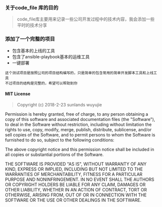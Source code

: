 ### 关于code_file 库的目的

>code_file库主要用来记录一些公司开发过程中的技术内容，我会添加一些平时的技术分享 


### 添加了一个完整的项目
* 包含基本的上线的工具
* 包含了ansible-playbook基本的运维工具
* 一键部署

``` 
这个测试项目是按照公司的项目结构编写的，只是简单的包含常用的简单开发脚本工具和上线工具
不过项目的结构是完整的，希望可以帮助到你
```












#### MIT License
>Copyright (c) 2018-2-23 sunlands wuyujie

Permission is hereby granted, free of charge, to any person obtaining a copy
of this software and associated documentation files (the "Software"), to deal
in the Software without restriction, including without limitation the rights
to use, copy, modify, merge, publish, distribute, sublicense, and/or sell
copies of the Software, and to permit persons to whom the Software is
furnished to do so, subject to the following conditions:

The above copyright notice and this permission notice shall be included in all
copies or substantial portions of the Software.

THE SOFTWARE IS PROVIDED "AS IS", WITHOUT WARRANTY OF ANY KIND, EXPRESS OR
IMPLIED, INCLUDING BUT NOT LIMITED TO THE WARRANTIES OF MERCHANTABILITY,
FITNESS FOR A PARTICULAR PURPOSE AND NONINFRINGEMENT. IN NO EVENT SHALL THE
AUTHORS OR COPYRIGHT HOLDERS BE LIABLE FOR ANY CLAIM, DAMAGES OR OTHER
LIABILITY, WHETHER IN AN ACTION OF CONTRACT, TORT OR OTHERWISE, ARISING FROM,
OUT OF OR IN CONNECTION WITH THE SOFTWARE OR THE USE OR OTHER DEALINGS IN THE
SOFTWARE.
